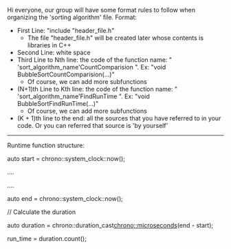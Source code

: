 Hi everyone, our group will have some format rules to follow when organizing the 'sorting algorithm' file.
Format:
- First Line: "include "header_file.h"
    + The file "header_file.h" will be created later whose contents is libraries in C++
- Second Line: white space
- Third Line to Nth line: the code of the function name: " 'sort_algorithm_name'CountComparision ". Ex: "void BubbleSortCountComparision(...)"
    + Of course, we can add more subfunctions
- (N+1)th Line to Kth line: the code of the function name: " 'sort_algorithm_name'FindRunTime ". Ex: "void BubbleSortFindRunTime(...)"
    + Of course, we can add more subfunctions
- (K + 1)th line to the end: all the sources that you have referred to in your code. Or you can referred that source is 'by yourself'


--------------------------------------------------------------------------------------------------------------------------------------------------------------------


Runtime function structure:

auto start = chrono::system_clock::now();

....

....

auto end = chrono::system_clock::now();

// Calculate the duration

auto duration = chrono::duration_cast<chrono::microseconds>(end - start);

run_time = duration.count();

